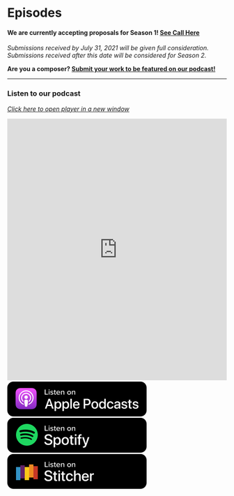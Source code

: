<div class="hero-image" style="background-image: url('../images/pexels-jessica-lewis-583843.jpg');" alt="Iphone and Headphones. Photo by Jessica Lewis">
  <div class="hero-text" style="left:15%;">
    <h1>Episodes</h1>
  </div>
</div>
<div class="announce">
<h4 style="color: $brand-color;"><strong>We are currently accepting proposals for Season 1! <a href="/submit">See Call Here</a></strong></h4>
<p style ="font-style:italic;">Submissions received by July 31, 2021 will be given full consideration.<br />
Submissions received after this date will be considered for Season 2.</p>
<p><strong>Are you a composer? <a href="/music">Submit your work to be featured on our podcast!</a></strong></p>
</div>

<hr>

### Listen to our podcast
_<a href="https://player.captivate.fm/show/d9c88032-2609-4757-82c7-860198cb482f/" target="_blank">Click here to open player in a new window</a>_
<iframe style="width: 100%; height:600px; border:none;" frameborder="no" scrolling="no" seamless src="https://player.captivate.fm/show/d9c88032-2609-4757-82c7-860198cb482f/"></iframe>

<div style="margin-bottom: -50px;" class="subscribe">
<a href="https://podcasts.apple.com/us/podcast/smt-pod/id1570119752" target="_blank"><img class="podimage" src="/images/applePodcasts.svg" alt="Listen on Apple Podcasts"/></a>
<a href="https://open.spotify.com/show/04BPdqjp732Z1zEvyKXWO3?go=1&utm_source=embed_v3&t=0" target="_blank"><img class="podimage" src="/images/Spotify.svg" alt="Listen on Spotify"/></a>
<a href="https://www.stitcher.com/s?fid=635197" target="_blank"><img class="podimage" src="/images/Stitcher.svg" alt="Listen on Stitcher"/></a>
</div>
